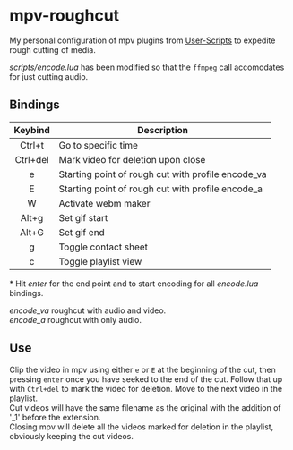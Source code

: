 # mpv-roughcut
My personal configuration of mpv plugins from [User-Scripts](https://github.com/mpv-player/mpv/wiki/User-Scripts) to expedite rough cutting of media.

*scripts/encode.lua* has been modified so that the `ffmpeg` call accomodates for just cutting audio.

## Bindings
| Keybind | Description |
| :---: | --- |
| Ctrl+t | Go to specific time |
| Ctrl+del | Mark video for deletion upon close |
| e | Starting point of rough cut with profile encode_va |
| E | Starting point of rough cut with profile encode_a |
| W | Activate webm maker |
| Alt+g | Set gif start |
| Alt+G | Set gif end |
| g | Toggle contact sheet |
| c | Toggle playlist view |

\* Hit *enter* for the end point and to start encoding for all *encode.lua* bindings.

*encode_va* roughcut with audio and video.  
*encode_a* roughcut with only audio.

## Use
Clip the video in mpv using either `e` or `E` at the beginning of the cut, then pressing `enter` once you have seeked to the end of the cut. Follow that up with `Ctrl+del` to mark the video for deletion. Move to the next video in the playlist.<br/>
Cut videos will have the same filename as the original with the addition of '_1' before the extension.<br/>
Closing mpv will delete all the videos marked for deletion in the playlist, obviously keeping the cut videos.
